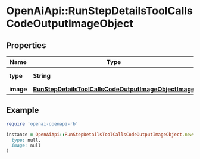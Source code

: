 # OpenAiApi::RunStepDetailsToolCallsCodeOutputImageObject

## Properties

| Name | Type | Description | Notes |
| ---- | ---- | ----------- | ----- |
| **type** | **String** | Always &#x60;image&#x60;. |  |
| **image** | [**RunStepDetailsToolCallsCodeOutputImageObjectImage**](RunStepDetailsToolCallsCodeOutputImageObjectImage.md) |  |  |

## Example

```ruby
require 'openai-openapi-rb'

instance = OpenAiApi::RunStepDetailsToolCallsCodeOutputImageObject.new(
  type: null,
  image: null
)
```


